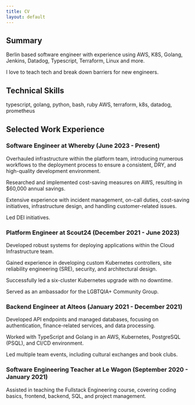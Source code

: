 ```yaml
---
title: CV
layout: default
---
```


Summary
----------------

Berlin based software engineer with experience using AWS, K8S, Golang, Jenkins, Datadog, Typescript, Terraform, Linux and more. 

I love to teach tech and break down barriers for new engineers.

Technical Skills
----------------

typescript, golang, python, bash, ruby
AWS, terraform, k8s, datadog, prometheus

Selected Work Experience
------------------------

### Software Engineer at Whereby (June 2023 - Present)

Overhauled infrastructure within the platform team, introducing numerous workflows to the deployment process to ensure a consistent, DRY, and high-quality development environment.

Researched and implemented cost-saving measures on AWS, resulting in $60,000  annual savings.

Extensive experience with incident management, on-call duties, cost-saving initiatives, infrastructure design, and handling customer-related issues.

Led DEI initiatives.

### Platform Engineer at Scout24 (December 2021 - June 2023)

Developed robust systems for deploying applications within the Cloud Infrastructure team.

Gained experience in developing custom Kubernetes controllers, site reliability engineering (SRE), security, and architectural design.

Successfully led a six-cluster Kubernetes upgrade with no downtime.

Served as an ambassador for the LGBTQIA+ Community Group.

### Backend Engineer at Alteos (January 2021 - December 2021)

Developed API endpoints and managed databases, focusing on authentication, finance-related services, and data processing.

Worked with TypeScript and Golang in an AWS, Kubernetes, PostgreSQL (PSQL), and CI/CD environment.

Led multiple team events, including cultural exchanges and book clubs.

### Software Engineering Teacher at Le Wagon (September 2020 - January 2021)

Assisted in teaching the Fullstack Engineering course, covering coding basics, frontend, backend, SQL, and project management.
